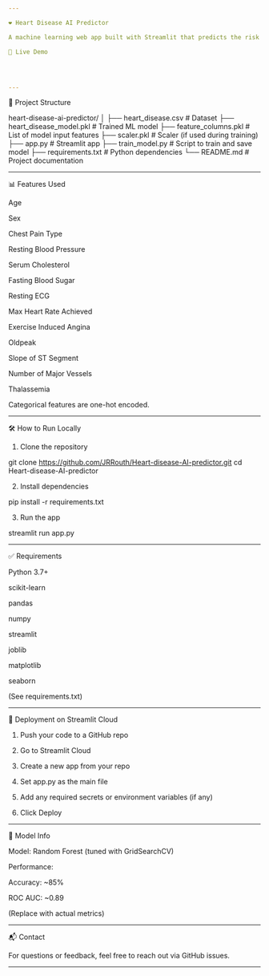 ```yaml
---

❤️ Heart Disease AI Predictor

A machine learning web app built with Streamlit that predicts the risk of heart disease based on user input. It uses a tuned Random Forest Classifier trained on a heart disease dataset.

🚀 Live Demo




---
```


📂 Project Structure

heart-disease-ai-predictor/
│
├── heart_disease.csv             # Dataset
├── heart_disease_model.pkl       # Trained ML model
├── feature_columns.pkl           # List of model input features
├── scaler.pkl                    # Scaler (if used during training)
├── app.py                        # Streamlit app
├── train_model.py                # Script to train and save model
├── requirements.txt              # Python dependencies
└── README.md                     # Project documentation


---

📊 Features Used

Age

Sex

Chest Pain Type

Resting Blood Pressure

Serum Cholesterol

Fasting Blood Sugar

Resting ECG

Max Heart Rate Achieved

Exercise Induced Angina

Oldpeak

Slope of ST Segment

Number of Major Vessels

Thalassemia


Categorical features are one-hot encoded.


---

🛠️ How to Run Locally

1. Clone the repository

git clone https://github.com/JRRouth/Heart-disease-AI-predictor.git
cd Heart-disease-AI-predictor


2. Install dependencies

pip install -r requirements.txt


3. Run the app

streamlit run app.py

---

✅ Requirements

Python 3.7+

scikit-learn

pandas

numpy

streamlit

joblib

matplotlib

seaborn


(See requirements.txt)


---

📌 Deployment on Streamlit Cloud

1. Push your code to a GitHub repo


2. Go to Streamlit Cloud


3. Create a new app from your repo


4. Set app.py as the main file


5. Add any required secrets or environment variables (if any)


6. Click Deploy




---

🤖 Model Info

Model: Random Forest (tuned with GridSearchCV)

Performance:

Accuracy: ~85%

ROC AUC: ~0.89



(Replace with actual metrics)


---

📬 Contact

For questions or feedback, feel free to reach out via GitHub issues.


---



